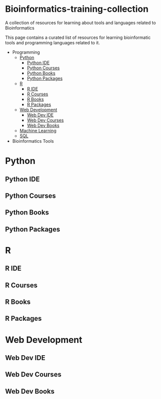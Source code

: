 # Bioinformatics-training-collection
A collection of resources for learning about tools and languages related to Bioinformatics

This page contains a curated list of resources for learning bioinformatic tools and programming languages related to it.
- Programming
    - [Python](#Python)
        - [Python IDE](#PythonIDE)
        - [Python Courses](#PythonCourses)
        - [Python Books](#PythonBooks)
        - [Python Packages](#PythonPackages)
    - [R](#R)
        - [R IDE](#RIDE)
        - [R Courses](#RCourses)
        - [R Books](#RBooks)
        - [R Packages](#R-Packages)
    - [Web Development](#WebDevelopment)
        - [Web Dev IDE](#WebDevIDE)
        - [Web Dev Courses](#WebDevCourses)
        - [Web Dev Books](#WebDevBooks)
    - [Machine Learning](#MachineLearning)
    - [SQL](#SQL)
- Bioinformatics Tools

# Python
## Python IDE

## Python Courses

## Python Books

## Python Packages

# R
## R IDE

## R Courses

## R Books

## R Packages

# Web Development
## Web Dev IDE

## Web Dev Courses

## Web Dev Books
